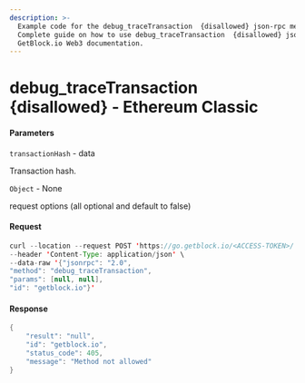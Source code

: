 ```yaml
---
description: >-
  Example code for the debug_traceTransaction  {disallowed} json-rpc method.
  Сomplete guide on how to use debug_traceTransaction  {disallowed} json-rpc in
  GetBlock.io Web3 documentation.
---
```


# debug\_traceTransaction {disallowed} - Ethereum Classic

#### Parameters

`transactionHash` - data

Transaction hash.

`Object` - None

request options (all optional and default to false)

#### Request

```java
curl --location --request POST 'https://go.getblock.io/<ACCESS-TOKEN>/' \
--header 'Content-Type: application/json' \
--data-raw '{"jsonrpc": "2.0",
"method": "debug_traceTransaction",
"params": [null, null],
"id": "getblock.io"}'
```

#### Response

```java
{
    "result": "null",
    "id": "getblock.io",
    "status_code": 405,
    "message": "Method not allowed"
}
```
